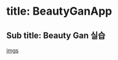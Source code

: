 # title: BeautyGanApp
## Sub title: Beauty Gan 실습
[imgs](https://drive.google.com/drive/folders/1UsTUeA1tCIKOWathD_ruwrIFA055j4cv)
